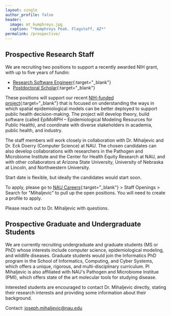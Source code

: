 ```yaml
---
layout: single
author_profile: false
header:
  image: mt_humphreys.jpg
  caption: "*Humphreys Peak. Flagstaff, AZ*" 
permalink: /prospective/
---
```


## Prospective Research Staff

We are recruiting two positions to support a recently awarded NIH grant, with up to five years of fundin:
- [Research Software Engineer](https://careers.insidehighered.com/job/2535483/research-software-engineer/){:target="_blank"}
- [Postdoctoral Scholar](https://careers.insidehighered.com/job/2552265/postdoctoral-scholar-mihaljevic-lab/){:target="_blank"}

These positions will support our recent [NIH-funded project](https://jrmihalj.github.io/nih-grant/){:target="_blank"} that is focused on understanding the ways in which spatial epidemiological models can be better deployed to support public health decision-making. The project will develop theory, build software (called EpiMoRPH – Epidemiological Modeling Resources for Public Health), and coordinate with diverse stakeholders in academia, public health, and industry. 

The staff members will work closely in collaboration with Dr. Mihaljevic and Dr. Eck Doerry (Computer Science) at NAU. The chosen candidates can also develop collaborations with researchers in the Pathogen and Microbiome Institute and the Center for Health Equity Research at NAU, and with other collaborators at Arizona State University, University of Nebraska at Lincoln, and Northwestern University.

Start date is flexible, but ideally the candidates would start soon. 

To apply, please go to [NAU Careers](https://in.nau.edu/human-resources/current-job-openings/){:target="_blank"} > Staff Openings > Search for "Mihaljevic" to pull up the open positions. You will need to create a profile to apply. 

Please reach out to Dr. Mihaljevic with questions. 

## Prospective Graduate and Undergraduate Students

We are currently recruiting undergraduate and graduate students (MS or PhD) whose interests include computer science, epidemiological modeling, and wildlife diseases. Graduate students would join the Informatics PhD program in the School of Informatics, Computing, and Cyber Systems, which offers a unique, rigorous, and multi-disciplinary curriculum. PI Mihaljevic is also affiliated with NAU's Pathogen and Microbiome Institue (PMI), which offers state of the art molecular tools for studying disease. 

Interested students are encouraged to contact Dr. Mihaljevic directly, stating their research interests and providing some information about their background.


Contact: joseph.mihaljevic@nau.edu
